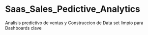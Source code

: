 # Saas_Sales_Pedictive_Analytics
Analisis predictivo de ventas y Construccion de Data set limpio para Dashboards clave
